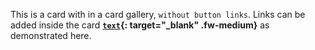 This is a card with in a card gallery, `without button links`. Links can be added inside the card **[`text`](/components/alerts/){: target="_blank" .fw-medium}** as demonstrated here.